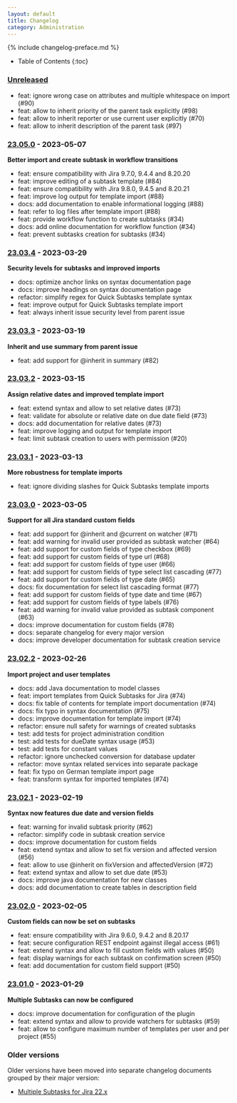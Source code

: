 ```yaml
---
layout: default
title: Changelog
category: Administration
---
```


{% include changelog-preface.md %}

* Table of Contents
{:toc}

### [Unreleased]

* feat: ignore wrong case on attributes and multiple whitespace on import (#90)
* feat: allow to inherit priority of the parent task explicitly (#98)
* feat: allow to inherit reporter or use current user explicitly (#70)
* feat: allow to inherit description of the parent task (#97)

### [23.05.0] - 2023-05-07

**Better import and create subtask in workflow transitions**

* feat: ensure compatibility with Jira 9.7.0, 9.4.4 and 8.20.20
* feat: improve editing of a subtask template (#84)
* feat: ensure compatibility with Jira 9.8.0, 9.4.5 and 8.20.21
* feat: improve log output for template import (#88)
* docs: add documentation to enable informational logging (#88)
* feat: refer to log files after template import (#88)
* feat: provide workflow function to create subtasks (#34)
* docs: add online documentation for workflow function (#34)
* feat: prevent subtasks creation for subtasks (#34)

### [23.03.4] - 2023-03-29

**Security levels for subtasks and improved imports**

* docs: optimize anchor links on syntax documentation page
* docs: improve headings on syntax documentation page
* refactor: simplify regex for Quick Subtasks template syntax
* feat: improve output for Quick Subtasks template import
* feat: always inherit issue security level from parent issue

### [23.03.3] - 2023-03-19

**Inherit and use summary from parent issue**

* feat: add support for @inherit in summary (#82)

### [23.03.2] - 2023-03-15

**Assign relative dates and improved template import**

* feat: extend syntax and allow to set relative dates (#73)
* feat: validate for absolute or relative date on due date field (#73)
* docs: add documentation for relative dates (#73)
* feat: improve logging and output for template import
* feat: limit subtask creation to users with permission (#20)

### [23.03.1] - 2023-03-13

**More robustness for template imports**

* feat: ignore dividing slashes for Quick Subtasks template imports 

### [23.03.0] - 2023-03-05

**Support for all Jira standard custom fields**

* feat: add support for @inherit and @current on watcher (#71)
* feat: add warning for invalid user provided as subtask watcher (#64)
* feat: add support for custom fields of type checkbox (#69)
* feat: add support for custom fields of type url (#68)
* feat: add support for custom fields of type user (#66)
* feat: add support for custom fields of type select list cascading (#77)
* feat: add support for custom fields of type date (#65)
* docs: fix documentation for select list cascading format (#77)
* feat: add support for custom fields of type date and time (#67)
* feat: add support for custom fields of type labels (#76)
* feat: add warning for invalid value provided as subtask component (#63)
* docs: improve documentation for custom fields (#78)
* docs: separate changelog for every major version
* docs: improve developer documentation for subtask creation service

### [23.02.2] - 2023-02-26

**Import project and user templates**

* docs: add Java documentation to model classes
* feat: import templates from Quick Subtasks for Jira (#74)
* docs: fix table of contents for template import documentation (#74)
* docs: fix typo in syntax documentation (#75)
* docs: improve documentation for template import (#74)
* refactor: ensure null safety for warnings of created subtasks
* test: add tests for project administration condition
* test: add tests for dueDate syntax usage (#53)
* test: add tests for constant values
* refactor: ignore unchecked conversion for database updater
* refactor: move syntax related services into separate package
* feat: fix typo on German template import page
* feat: transform syntax for imported templates (#74)

### [23.02.1] - 2023-02-19

**Syntax now features due date and version fields**

* feat: warning for invalid subtask priority (#62)
* refactor: simplify code in subtask creation service
* docs: improve documentation for custom fields
* feat: extend syntax and allow to set fix version and affected version (#56)
* feat: allow to use @inherit on fixVersion and affectedVersion (#72)
* feat: extend syntax and allow to set due date (#53)
* docs: improve java documentation for new classes
* docs: add documentation to create tables in description field

### [23.02.0] - 2023-02-05

**Custom fields can now be set on subtasks**

* feat: ensure compatibility with Jira 9.6.0, 9.4.2 and 8.20.17
* feat: secure configuration REST endpoint against illegal access (#61)
* feat: extend syntax and allow to fill custom fields with values (#50)
* feat: display warnings for each subtask on confirmation screen (#50)
* feat: add documentation for custom field support (#50)

### [23.01.0] - 2023-01-29

**Multiple Subtasks can now be configured**

* docs: improve documentation for configuration of the plugin
* feat: extend syntax and allow to provide watchers for subtasks (#59)
* feat: allow to configure maximum number of templates per user and per project (#55)

### Older versions

Older versions have been moved into separate changelog documents grouped by their major version:

* [Multiple Subtasks for Jira 22.x](/changelog-22x)

[Unreleased]: https://github.com/codescape/jira-multiple-subtasks/compare/23.05.0...HEAD
[23.05.0]: https://github.com/codescape/jira-multiple-subtasks/compare/23.03.4...23.05.0
[23.03.4]: https://github.com/codescape/jira-multiple-subtasks/compare/23.03.3...23.03.4
[23.03.3]: https://github.com/codescape/jira-multiple-subtasks/compare/23.03.2...23.03.3
[23.03.2]: https://github.com/codescape/jira-multiple-subtasks/compare/23.03.1...23.03.2
[23.03.1]: https://github.com/codescape/jira-multiple-subtasks/compare/23.03.0...23.03.1
[23.03.0]: https://github.com/codescape/jira-multiple-subtasks/compare/23.02.2...23.03.0
[23.02.2]: https://github.com/codescape/jira-multiple-subtasks/compare/23.02.1...23.02.2
[23.02.1]: https://github.com/codescape/jira-multiple-subtasks/compare/23.02.0...23.02.1
[23.02.0]: https://github.com/codescape/jira-multiple-subtasks/compare/23.01.0...23.02.0
[23.01.0]: https://github.com/codescape/jira-multiple-subtasks/compare/22.12.0...23.01.0
